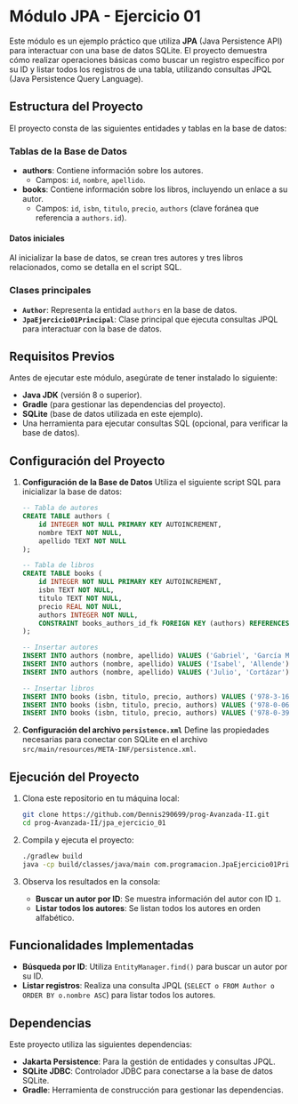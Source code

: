 # Módulo JPA - Ejercicio 01

Este módulo es un ejemplo práctico que utiliza **JPA** (Java Persistence API) para interactuar con una base de datos SQLite. El proyecto demuestra cómo realizar operaciones básicas como buscar un registro específico por su ID y listar todos los registros de una tabla, utilizando consultas JPQL (Java Persistence Query Language).

## Estructura del Proyecto

El proyecto consta de las siguientes entidades y tablas en la base de datos:

### Tablas de la Base de Datos
- **authors**: Contiene información sobre los autores.
    - Campos: `id`, `nombre`, `apellido`.
- **books**: Contiene información sobre los libros, incluyendo un enlace a su autor.
    - Campos: `id`, `isbn`, `titulo`, `precio`, `authors` (clave foránea que referencia a `authors.id`).

#### Datos iniciales
Al inicializar la base de datos, se crean tres autores y tres libros relacionados, como se detalla en el script SQL.

### Clases principales
- **`Author`**: Representa la entidad `authors` en la base de datos.
- **`JpaEjercicio01Principal`**: Clase principal que ejecuta consultas JPQL para interactuar con la base de datos.

## Requisitos Previos

Antes de ejecutar este módulo, asegúrate de tener instalado lo siguiente:

- **Java JDK** (versión 8 o superior).
- **Gradle** (para gestionar las dependencias del proyecto).
- **SQLite** (base de datos utilizada en este ejemplo).
- Una herramienta para ejecutar consultas SQL (opcional, para verificar la base de datos).

## Configuración del Proyecto

1. **Configuración de la Base de Datos**
   Utiliza el siguiente script SQL para inicializar la base de datos:

   ```sql
   -- Tabla de autores
   CREATE TABLE authors (
       id INTEGER NOT NULL PRIMARY KEY AUTOINCREMENT,
       nombre TEXT NOT NULL,
       apellido TEXT NOT NULL
   );

   -- Tabla de libros
   CREATE TABLE books (
       id INTEGER NOT NULL PRIMARY KEY AUTOINCREMENT,
       isbn TEXT NOT NULL,
       titulo TEXT NOT NULL,
       precio REAL NOT NULL,
       authors INTEGER NOT NULL,
       CONSTRAINT books_authors_id_fk FOREIGN KEY (authors) REFERENCES authors (id)
   );

   -- Insertar autores
   INSERT INTO authors (nombre, apellido) VALUES ('Gabriel', 'García Márquez');
   INSERT INTO authors (nombre, apellido) VALUES ('Isabel', 'Allende');
   INSERT INTO authors (nombre, apellido) VALUES ('Julio', 'Cortázar');

   -- Insertar libros
   INSERT INTO books (isbn, titulo, precio, authors) VALUES ('978-3-16-148410-0', 'Cien años de soledad', 29.99, 1);
   INSERT INTO books (isbn, titulo, precio, authors) VALUES ('978-0-06-231500-7', 'La casa de los espíritus', 19.99, 2);
   INSERT INTO books (isbn, titulo, precio, authors) VALUES ('978-0-394-73260-1', 'Rayuela', 24.99, 3);
   ```

2. **Configuración del archivo `persistence.xml`**
   Define las propiedades necesarias para conectar con SQLite en el archivo `src/main/resources/META-INF/persistence.xml`.

## Ejecución del Proyecto

1. Clona este repositorio en tu máquina local:
   ```bash
   git clone https://github.com/Dennis290699/prog-Avanzada-II.git
   cd prog-Avanzada-II/jpa_ejercicio_01
   ```

2. Compila y ejecuta el proyecto:
   ```bash
   ./gradlew build
   java -cp build/classes/java/main com.programacion.JpaEjercicio01Principal
   ```

3. Observa los resultados en la consola:
    - **Buscar un autor por ID**: Se muestra información del autor con ID `1`.
    - **Listar todos los autores**: Se listan todos los autores en orden alfabético.

## Funcionalidades Implementadas

- **Búsqueda por ID**: Utiliza `EntityManager.find()` para buscar un autor por su ID.
- **Listar registros**: Realiza una consulta JPQL (`SELECT o FROM Author o ORDER BY o.nombre ASC`) para listar todos los autores.

## Dependencias

Este proyecto utiliza las siguientes dependencias:

- **Jakarta Persistence**: Para la gestión de entidades y consultas JPQL.
- **SQLite JDBC**: Controlador JDBC para conectarse a la base de datos SQLite.
- **Gradle**: Herramienta de construcción para gestionar las dependencias.
